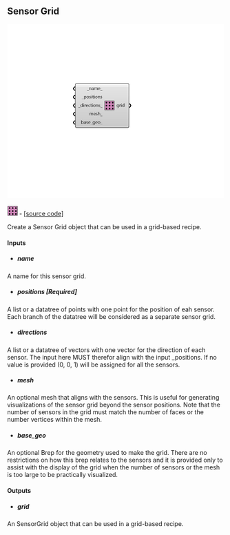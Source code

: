 ## Sensor Grid

![](../../images/components/Sensor_Grid.png)

![](../../images/icons/Sensor_Grid.png) - [[source code]](https://github.com/ladybug-tools/honeybee-grasshopper-radiance/blob/master/honeybee_grasshopper_radiance/src//HB%20Sensor%20Grid.py)


Create a Sensor Grid object that can be used in a grid-based recipe. 



#### Inputs
* ##### name 
A name for this sensor grid. 
* ##### positions [Required]
A list or a datatree of points with one point for the position of eah sensor. Each branch of the datatree will be considered as a separate sensor grid. 
* ##### directions 
A list or a datatree of vectors with one vector for the direction of each sensor. The input here MUST therefor align with the input _positions. If no value is provided (0, 0, 1) will be assigned for all the sensors. 
* ##### mesh 
An optional mesh that aligns with the sensors. This is useful for generating visualizations of the sensor grid beyond the sensor positions. Note that the number of sensors in the grid must match the number of faces or the number vertices within the mesh. 
* ##### base_geo 
An optional Brep for the geometry used to make the grid. There are no restrictions on how this brep relates to the sensors and it is provided only to assist with the display of the grid when the number of sensors or the mesh is too large to be practically visualized. 

#### Outputs
* ##### grid
An SensorGrid object that can be used in a grid-based recipe. 